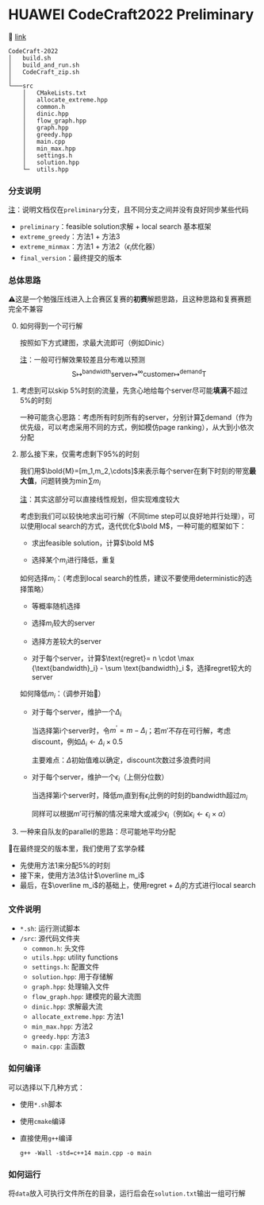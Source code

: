 # HUAWEI CodeCraft2022 Preliminary

:link: [link](https://competition.huaweicloud.com/codecraft2022?utm_source=weibo&utm_medium=sm-huaweiyun&utm_campaign=developer&utm_content=20220301-1)

```
CodeCraft-2022
│   build.sh
│   build_and_run.sh
│   CodeCraft_zip.sh
│
└───src
    │   CMakeLists.txt
    │   allocate_extreme.hpp
    │   common.h
    │   dinic.hpp
    │   flow_graph.hpp
    │   graph.hpp
    │   greedy.hpp
    │   main.cpp
    │   min_max.hpp
    │   settings.h
    │   solution.hpp
    └─  utils.hpp
```



### 分支说明

<u>注</u>：说明文档仅在`preliminary`分支，且不同分支之间并没有良好同步某些代码

- `preliminary`：feasible solution求解 + local search 基本框架
- `extreme_greedy`：方法1 + 方法3
- `extreme_minmax`：方法1 + 方法2（$\epsilon_i$优化器）
- `final_version`：最终提交的版本



### 总体思路

:warning:这是一个勉强压线进入上合赛区复赛的**初赛**解题思路，且这种思路和复赛赛题完全不兼容

0. 如何得到一个可行解

   按照如下方式建图，求最大流即可（例如Dinic）

   <u>注</u>：一般可行解效果较差且分布难以预测
   $$
   \text{S} \longmapsto^{\text{bandwidth}}  \text{server} \longmapsto^{\infty} \text{customer} \longmapsto^{\text{demand}} \text{T}
   $$

1. 考虑到可以skip 5%时刻的流量，先贪心地给每个server尽可能**填满**不超过5%的时刻

   一种可能贪心思路：考虑所有时刻所有的server，分别计算$\sum$demand（作为优先级，可以考虑采用不同的方式，例如模仿page ranking），从大到小依次分配

2. 那么接下来，仅需考虑剩下95%的时刻

   我们用$\bold{M}=[m_1,m_2,\cdots]$来表示每个server在剩下时刻的带宽**最大值**，问题转换为$\min \sum m_i$

   <u>注</u>：其实这部分可以直接线性规划，但实现难度较大

   考虑到我们可以较快地求出可行解（不同time step可以良好地并行处理），可以使用local search的方式，迭代优化$\bold M$，一种可能的框架如下：

   - 求出feasible solution，计算$\bold M$

   - 选择某个$m_i$进行降低，重复

   如何选择$m_i$：（考虑到local search的性质，建议不要使用deterministic的选择策略）

   - 等概率随机选择
   - 选择$m_i$较大的server

   - 选择方差较大的server
   - 对于每个server，计算$\text{regret}= n \cdot \max \{\text{bandwidth}_i\} - \sum \text{bandwidth}_i $，选择regret较大的server

   如何降低$m_i$：（调参开始:hugs:）

   - 对于每个server，维护一个$\Delta_i$

     当选择第i个server时，令$m^\prime=m-\Delta_i$；若$m'$不存在可行解，考虑discount，例如$\Delta_i\leftarrow \Delta_i \times 0.5$

     主要难点：$\Delta$初始值难以确定，discount次数过多浪费时间

   - 对于每个server，维护一个$\epsilon_i$（上侧分位数）

     当选择第i个server时，降低$m_i$直到有$\epsilon_i$比例的时刻的bandwidth超过$m_i$

     同样可以根据$m'$可行解的情况来增大或减少$\epsilon_i$（例如$\epsilon_i \leftarrow \epsilon_i \times \alpha$）

3. 一种来自队友的parallel的思路：尽可能地平均分配



:hugs:在最终提交的版本里，我们使用了玄学杂糅

- 先使用方法1来分配5%的时刻
- 接下来，使用方法3估计$\overline m_i$
- 最后，在$\overline m_i$的基础上，使用regret + $\Delta_i$的方式进行local search



### 文件说明

- `*.sh`: 运行测试脚本
- `/src`: 源代码文件夹
  - `common.h`: 头文件
  - `utils.hpp`: utility functions
  - `settings.h`: 配置文件
  - `solution.hpp`: 用于存储解
  - `graph.hpp`: 处理输入文件
  - `flow_graph.hpp`: 建模完的最大流图
  - `dinic.hpp`: 求解最大流
  - `allocate_extreme.hpp`: 方法1
  - `min_max.hpp`: 方法2
  - `greedy.hpp`: 方法3
  - `main.cpp`: 主函数



### 如何编译

可以选择以下几种方式：

- 使用`*.sh`脚本

- 使用`cmake`编译

- 直接使用`g++`编译

  `g++ -Wall -std=c++14 main.cpp -o main`



### 如何运行

将`data`放入可执行文件所在的目录，运行后会在`solution.txt`输出一组可行解
